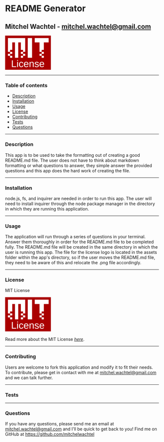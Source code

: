 # README Generator
## Mitchel Wachtel - mitchel.wachtel@gmail.com

![MIT License logo](./assets/images/mit.png)

---
### Table of contents
* [Description](#description)
* [Installation](#installation)
* [Usage](#usage)
* [License](#license)
* [Contributing](#contributing)
* [Tests](#tests)
* [Questions](#questions)
---
### Description
This app is to be used to take the formatting out of creating a good README.md file. The user does not have to think about markdown formatting or what questions to answer, they simple answer the provided questions and this app does the hard work of creating the file.

---
### Installation
node.js, fs, and inquirer are needed in order to run this app. The user will need to install inquirer through the node package manager in the directory in which they are running this application.

---
### Usage
The application will run through a series of questions in your terminal. Answer them thoroughly in order for the README.md file to be completed fully. The README.md file will be created in the same directory in which the user is running this app. The file for the license logo is located in the assets folder within the app's directory, so if the user moves the README.md file, they need to be aware of this and relocate the .png file accordingly.

---
### License

MIT License

![MIT License logo](./assets/images/mit.png)

Read more about the MIT License *[here](https://opensource.org/licenses/MIT)*.

---
### Contributing
Users are welcome to fork this application and modify it to fit their needs. To contribute, please get in contact with me at mitchel.wachtel@gmail.com and we can talk further.

---
### Tests


---
### Questions
If you have any questions, please send me an email at mitchel.wachtel@gmail.com and I'll be quick to get back to you! Find me on GitHub at https://github.com/mitchelwachtel



